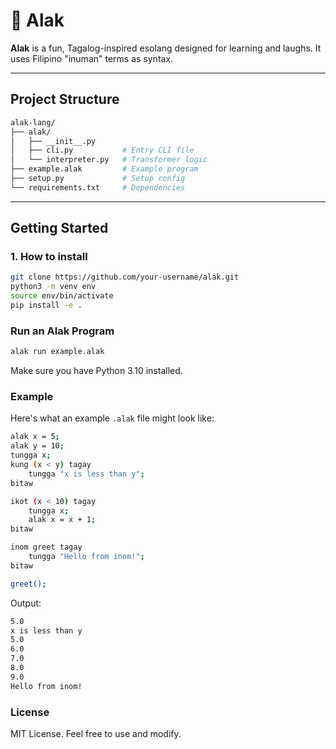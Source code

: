 # 🧪 Alak

**Alak** is a fun, Tagalog-inspired esolang designed for learning and laughs. It uses Filipino "inuman" terms as syntax.

---

## Project Structure
```bash
alak-lang/
├── alak/
│   ├── __init__.py
│   ├── cli.py           # Entry CLI file
│   └── interpreter.py   # Transformer logic
├── example.alak         # Example program
├── setup.py             # Setup config
└── requirements.txt     # Dependencies
```

---

## Getting Started

### 1. How to install

```bash
git clone https://github.com/your-username/alak.git
python3 -m venv env
source env/bin/activate
pip install -e .
```

### Run an Alak Program
```bash
alak run example.alak
```
Make sure you have Python 3.10 installed.

### Example
Here's what an example ```.alak``` file might look like:
```bash
alak x = 5;
alak y = 10;
tungga x;
kung (x < y) tagay
    tungga "x is less than y";
bitaw

ikot (x < 10) tagay
    tungga x;
    alak x = x + 1;
bitaw

inom greet tagay
    tungga "Hello from inom!";
bitaw

greet();

```

Output:
```bash
5.0
x is less than y
5.0
6.0
7.0
8.0
9.0
Hello from inom!
```

### License
MIT License. Feel free to use and modify.
